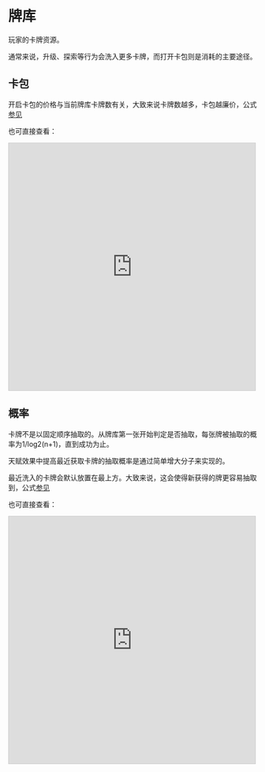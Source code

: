 # 牌库

玩家的卡牌资源。

通常来说，升级、探索等行为会洗入更多卡牌，而打开卡包则是消耗的主要途径。

## 卡包

开启卡包的价格与当前牌库卡牌数有关，大致来说卡牌数越多，卡包越廉价，公式[参见](https://www.desmos.com/calculator/e6gz4ieisv?lang=zh-CN)

也可直接查看：

<iframe src="https://www.desmos.com/calculator/e6gz4ieisv?embed" width="500" height="500" style="border: 1px solid #ccc" frameborder=0></iframe>

## 概率

卡牌不是以固定顺序抽取的。从牌库第一张开始判定是否抽取，每张牌被抽取的概率为1/log2(n+1)，直到成功为止。

天赋效果中提高最近获取卡牌的抽取概率是通过简单增大分子来实现的。

最近洗入的卡牌会默认放置在最上方。大致来说，这会使得新获得的牌更容易抽取到，公式[参见](https://www.desmos.com/calculator/arnqulwyha?lang=zh-CN)

也可直接查看：

<iframe src="https://www.desmos.com/calculator/cza1sascro?embed" width="500" height="500" style="border: 1px solid #ccc" frameborder=0></iframe>
